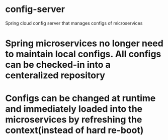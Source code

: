# config-server
Spring cloud config server that manages configs of microservices
# Spring microservices no longer need to maintain local configs. All configs can be checked-in into a centeralized repository 
# Configs can be changed at runtime and immediately loaded into the microservices by refreshing the context(instead of hard re-boot)
